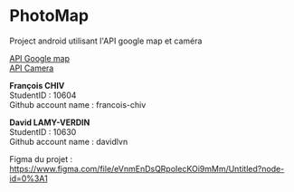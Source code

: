 # PhotoMap

Project android utilisant l'API google map et caméra 

[API Google map](https://developer.android.com/guide/topics/media/camera)  
[API Camera](https://developers.google.com/maps/documentation/android-sdk/overview)  


**François CHIV**  
StudentID : 10604  
Github account name : francois-chiv

**David LAMY-VERDIN**  
StudentID : 10630  
Github account name : davidlvn

Figma du projet : https://www.figma.com/file/eVnmEnDsQRpoIecKOi9mMm/Untitled?node-id=0%3A1

